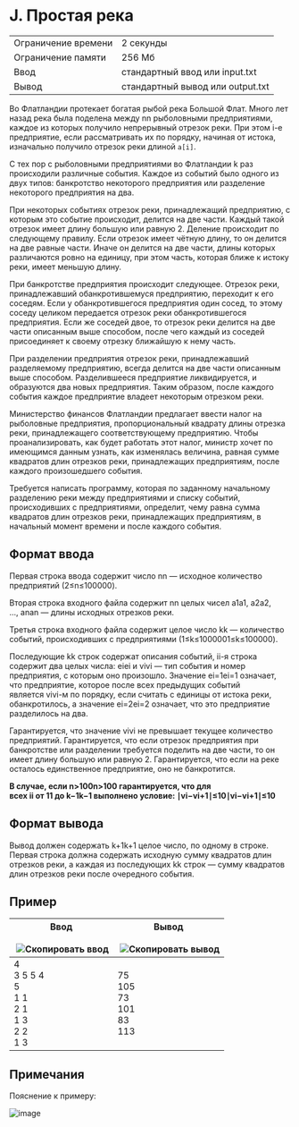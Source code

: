 # J. Простая река

|   |   |
|---|---|
|Ограничение времени|2 секунды|
|Ограничение памяти|256 Мб|
|Ввод|стандартный ввод или input.txt|
|Вывод|стандартный вывод или output.txt|

Во Флатландии протекает богатая рыбой река Большой Флат. Много лет назад река была поделена между nn рыболовными предприятиями, каждое из которых получило непрерывный отрезок реки. При этом i-е предприятие, если рассматривать их по порядку, начиная от истока, изначально получило отрезок реки длиной `a[i]`​.

С тех пор с рыболовными предприятиями во Флатландии k раз происходили различные события. Каждое из событий было одного из двух типов: банкротство некоторого предприятия или разделение некоторого предприятия на два.

При некоторых событиях отрезок реки, принадлежащий предприятию, с которым это событие происходит, делится на две части. Каждый такой отрезок имеет длину большую или равную 2. Деление происходит по следующему правилу. Если отрезок имеет чётную длину, то он делится на две равные части. Иначе он делится на две части, длины которых различаются ровно на единицу, при этом часть, которая ближе к истоку реки, имеет меньшую длину.

При банкротстве предприятия происходит следующее. Отрезок реки, принадлежавший обанкротившемуся предприятию, переходит к его соседям. Если у обанкротившегося предприятия один сосед, то этому соседу целиком передается отрезок реки обанкротившегося предприятия. Если же соседей двое, то отрезок реки делится на две части описанным выше способом, после чего каждый из соседей присоединяет к своему отрезку ближайшую к нему часть.

При разделении предприятия отрезок реки, принадлежавший разделяемому предприятию, всегда делится на две части описанным выше способом. Разделившееся предприятие ликвидируется, и образуются два новых предприятия. Таким образом, после каждого события каждое предприятие владеет некоторым отрезком реки.

Министерство финансов Флатландии предлагает ввести налог на рыболовные предприятия, пропорциональный квадрату длины отрезка реки, принадлежащего соответствующему предприятию. Чтобы проанализировать, как будет работать этот налог, министр хочет по имеющимся данным узнать, как изменялась величина, равная сумме квадратов длин отрезков реки, принадлежащих предприятиям, после каждого произошедшего события.

Требуется написать программу, которая по заданному начальному разделению реки между предприятиями и списку событий, происходивших с предприятиями, определит, чему равна сумма квадратов длин отрезков реки, принадлежащих предприятиям, в начальный момент времени и после каждого события.

## Формат ввода

Первая строка ввода содержит число nn — исходное количество предприятий (2≤n≤100000).

Вторая строка входного файла содержит nn целых чисел a1a1​, a2a2, ..., anan​ — длины исходных отрезков реки.

Третья строка входного файла содержит целое число kk — количество событий, происходивших с предприятиями (1≤k≤1000001≤k≤100000).

Последующие kk строк содержат описания событий, ii-я строка содержит два целых числа: eiei​ и vivi​ — тип события и номер предприятия, с которым оно произошло. Значение ei=1ei​=1 означает, что предприятие, которое после всех предыдущих событий является vivi​-м по порядку, если считать с единицы от истока реки, обанкротилось, а значение ei=2ei​=2 означает, что это предприятие разделилось на два.

Гарантируется, что значение vivi​ не превышает текущее количество предприятий. Гарантируется, что если отрезок предприятия при банкротстве или разделении требуется поделить на две части, то он имеет длину большую или равную 2. Гарантируется, что если на реке осталось единственное предприятие, оно не банкротится.

**В случае, если n>100n>100 гарантируется, что для всех ii от 11 до k−1k−1 выполнено условие: ∣vi−vi+1∣≤10∣vi​−vi+1​∣≤10**

## Формат вывода

Вывод должен содержать k+1k+1 целое число, по одному в строке. Первая строка должна содержать исходную сумму квадратов длин отрезков реки, а каждая из последующих kk строк — сумму квадратов длин отрезков реки после очередного события.

## Пример

|Ввод<br><br> ![Скопировать ввод](https://yastatic.net/lego/_/La6qi18Z8LwgnZdsAr1qy1GwCwo.gif)|Вывод<br><br> ![Скопировать вывод](https://yastatic.net/lego/_/La6qi18Z8LwgnZdsAr1qy1GwCwo.gif)|
|---|---|
|4<br>3 5 5 4<br>5<br>1 1<br>2 1<br>1 3<br>2 2<br>1 3|75<br>105<br>73<br>101<br>83<br>113|

## Примечания

Пояснение к примеру:

![image](https://assets.contest.yandex.net/testsys/statement-file?hash=eyJhbGciOiJkaXIiLCJlbmMiOiJBMjU2R0NNIn0..nJJgrl5DM6DEkfFq.VWsuE5tob9nCfoPoueUvoOXn0GfsT5Jzf-AHaZRrbHGShNXA_eqNuYsSCAobZnaPsleoYQAcncr3Al7HmqlorWqqOm7y9fmDEg.22yWdHSmVfIBRtofDP7tWQ)
